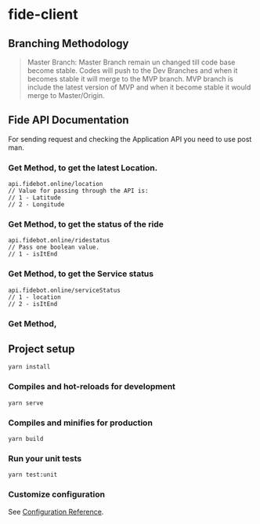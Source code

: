# fide-client

## Branching Methodology
> Master Branch: Master Branch remain un changed till code base become stable.
> Codes will push to the Dev Branches and when it becomes stable it will merge to the MVP branch.
> MVP branch is include the latest version of MVP and when it become stable it would merge to Master/Origin.

## Fide API Documentation

For sending request and checking the Application API you need to use post man.

### Get Method, to get the latest Location. ###

```
api.fidebot.online/location
// Value for passing through the API is:
// 1 - Latitude
// 2 - Longitude
```
### Get Method, to get the status of the ride ###

```
api.fidebot.online/ridestatus
// Pass one boolean value.
// 1 - isItEnd
```

### Get Method, to get the Service status ###
```
api.fidebot.online/serviceStatus
// 1 - location
// 2 - isItEnd
```

### Get Method,

### 
###

## Project setup
```
yarn install
```

### Compiles and hot-reloads for development
```
yarn serve
```

### Compiles and minifies for production
```
yarn build
```

### Run your unit tests
```
yarn test:unit
```

### Customize configuration
See [Configuration Reference](https://cli.vuejs.org/config/).
